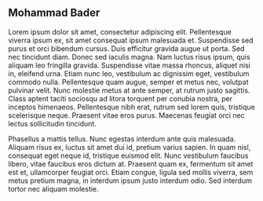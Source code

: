 ## Mohammad Bader
Lorem ipsum dolor sit amet, consectetur adipiscing elit. Pellentesque viverra ipsum ex, sit amet consequat ipsum malesuada et. Suspendisse sed purus et orci bibendum cursus. Duis efficitur gravida augue ut porta. Sed nec tincidunt diam. Donec sed iaculis magna. Nam luctus risus ipsum, quis aliquam leo fringilla gravida. Suspendisse vitae massa rhoncus, aliquet nisi in, eleifend urna. Etiam nunc leo, vestibulum ac dignissim eget, vestibulum commodo nulla. Pellentesque quam augue, semper et metus nec, volutpat pulvinar velit. Nunc molestie metus at ante semper, at rutrum justo sagittis. Class aptent taciti sociosqu ad litora torquent per conubia nostra, per inceptos himenaeos. Pellentesque nibh erat, rutrum sed lorem quis, tristique scelerisque neque. Praesent vitae eros purus. Maecenas feugiat orci nec lectus sollicitudin tincidunt.

Phasellus a mattis tellus. Nunc egestas interdum ante quis malesuada. Aliquam risus ex, luctus sit amet dui id, pretium varius sapien. In quam nisl, consequat eget neque id, tristique euismod elit. Nunc vestibulum faucibus libero, vitae faucibus eros dictum at. Praesent quam ex, fermentum sit amet est et, ullamcorper feugiat orci. Etiam congue, ligula sed mollis viverra, sem metus pretium magna, in interdum ipsum justo interdum odio. Sed interdum tortor nec aliquam molestie.
